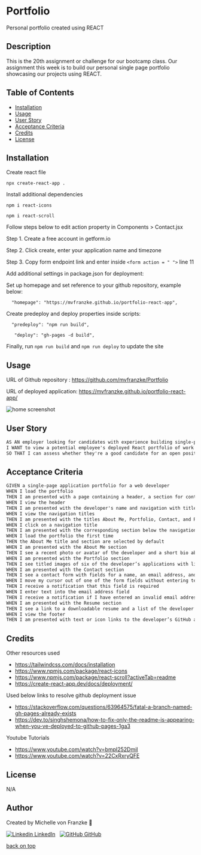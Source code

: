 # Portfolio
Personal portfolio created using REACT

## Description
This is the 20th assignment or challenge for our bootcamp class. Our assignment this week is to build our personal  single page portfolio showcasing our projects using REACT.

## Table of Contents

- [Installation](#installation)
- [Usage](#usage)
- [User Story](#user-story)
- [Acceptance Criteria](#acceptance-criteria)
- [Credits](#credits)
- [License](#license)

## Installation

Create react file

```npx create-react-app .```

Install additional dependencies

```npm i react-icons```

```npm i react-scroll```

Follow steps below to edit action property in Components > Contact.jsx

Step 1. Create a free account in getform.io

Step 2. Click create, enter your application name and timezone

Step 3. Copy form endpoint link and enter inside ```<form action = " ">``` line 11

Add additional settings in package.json for deployment:

Set up homepage and set reference to your github repository, example below:

```  "homepage": "https://mvfranzke.github.io/portfolio-react-app",```

Create predeploy and deploy properties inside scripts:

  ```  "predeploy": "npm run build",```
  
 ```   "deploy": "gh-pages -d build",```

Finally, run ```npm run build``` and ```npm run deploy``` to update the site

## Usage

URL of Github repository : https://github.com/mvfranzke/Portfolio

URL of deployed application: https://mvfranzke.github.io/portfolio-react-app/

![home screenshot](src/assets/screenshot.jpg)

## User Story

```md
AS AN employer looking for candidates with experience building single-page applications
I WANT to view a potential employee's deployed React portfolio of work samples
SO THAT I can assess whether they're a good candidate for an open position
```

## Acceptance Criteria

```md
GIVEN a single-page application portfolio for a web developer
WHEN I load the portfolio
THEN I am presented with a page containing a header, a section for content, and a footer
WHEN I view the header
THEN I am presented with the developer's name and navigation with titles corresponding to different sections of the portfolio
WHEN I view the navigation titles
THEN I am presented with the titles About Me, Portfolio, Contact, and Resume, and the title corresponding to the current section is highlighted
WHEN I click on a navigation title
THEN I am presented with the corresponding section below the navigation without the page reloading and that title is highlighted
WHEN I load the portfolio the first time
THEN the About Me title and section are selected by default
WHEN I am presented with the About Me section
THEN I see a recent photo or avatar of the developer and a short bio about them
WHEN I am presented with the Portfolio section
THEN I see titled images of six of the developer’s applications with links to both the deployed applications and the corresponding GitHub repository
WHEN I am presented with the Contact section
THEN I see a contact form with fields for a name, an email address, and a message
WHEN I move my cursor out of one of the form fields without entering text
THEN I receive a notification that this field is required
WHEN I enter text into the email address field
THEN I receive a notification if I have entered an invalid email address
WHEN I am presented with the Resume section
THEN I see a link to a downloadable resume and a list of the developer’s proficiencies
WHEN I view the footer
THEN I am presented with text or icon links to the developer’s GitHub and LinkedIn profiles, and their profile on a third platform (Stack Overflow, Twitter) 
```

## Credits

Other resources used
* https://tailwindcss.com/docs/installation
* https://www.npmjs.com/package/react-icons
* https://www.npmjs.com/package/react-scroll?activeTab=readme
* https://create-react-app.dev/docs/deployment/

Used below links to resolve github deployment issue
* https://stackoverflow.com/questions/63964575/fatal-a-branch-named-gh-pages-already-exists
* https://dev.to/singhshemona/how-to-fix-only-the-readme-is-appearing-when-you-ve-deployed-to-github-pages-1ga3

Youtube Tutorials
* https://www.youtube.com/watch?v=bmpI252DmiI
* https://www.youtube.com/watch?v=22CxRxryQFE


## License
N/A

## Author

Created by Michelle von Franzke 🚀

[![Linkedin](https://i.stack.imgur.com/gVE0j.png) LinkedIn](https://www.linkedin.com/in/michelle-entico-006282190/)
&nbsp;
[![GitHub](https://i.stack.imgur.com/tskMh.png) GitHub](https://github.com/mvfranzke)

[back on top](#description)
